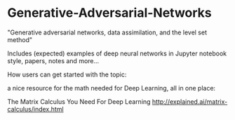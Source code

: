 # Generative-Adversarial-Networks
"Generative adversarial networks, data assimilation, and the level set method"

Includes (expected) examples of deep neural networks in Jupyter notebook style, papers, notes and more...

How users can get started with the topic:

a nice resource for the math needed for Deep Learning, all in one place:

The Matrix Calculus You Need For Deep Learning
http://explained.ai/matrix-calculus/index.html
